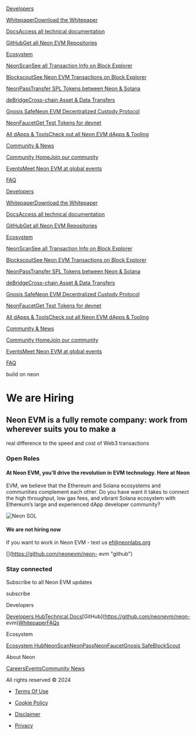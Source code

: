 [](/)

[Developers](/developers)

[WhitepaperDownload the Whitepaper](https://neonevm.org/whitepaper.pdf)

[DocsAccess all technical
documentation](https://docs.neonevm.org/docs/quick_start)

[GitHubGet all Neon EVM Repositories](https://github.com/neonevm/neon-evm)

[Ecosystem](/ecosystem)

[NeonScanSee all Transaction Info on Block Explorer](https://neonscan.org/)

[BlockscoutSee Neon EVM Transactions on Block
Explorer](https://neon.blockscout.com/)

[NeonPassTransfer SPL Tokens between Neon & Solana](https://neonpass.live/)

[deBridgeCross-chain Asset & Data
Transfers](https://app.debridge.finance/deswap)

[Gnosis SafeNeon EVM Decentralized Custody
Protocol](https://safe.neonevm.org/welcome)

[NeonFaucetGet Test Tokens for devnet](https://neonfaucet.org/)

[All dApps & ToolsCheck out all Neon EVM dApps &
Tooling](https://neonevm.org/ecosystem)

[Community & News](/blog)

[Community HomeJoin our community](/community)

[EventsMeet Neon EVM at global events](/events)

[FAQ](/faq)

[](/)

[Developers](/developers)

[WhitepaperDownload the Whitepaper](https://neonevm.org/whitepaper.pdf)

[DocsAccess all technical
documentation](https://docs.neonevm.org/docs/quick_start)

[GitHubGet all Neon EVM Repositories](https://github.com/neonevm/neon-evm)

[Ecosystem](/ecosystem)

[NeonScanSee all Transaction Info on Block Explorer](https://neonscan.org/)

[BlockscoutSee Neon EVM Transactions on Block
Explorer](https://neon.blockscout.com/)

[NeonPassTransfer SPL Tokens between Neon & Solana](https://neonpass.live/)

[deBridgeCross-chain Asset & Data
Transfers](https://app.debridge.finance/deswap)

[Gnosis SafeNeon EVM Decentralized Custody
Protocol](https://safe.neonevm.org/welcome)

[NeonFaucetGet Test Tokens for devnet](https://neonfaucet.org/)

[All dApps & ToolsCheck out all Neon EVM dApps &
Tooling](https://neonevm.org/ecosystem)

[Community & News](/blog)

[Community HomeJoin our community](/community)

[EventsMeet Neon EVM at global events](/events)

[FAQ](/faq)

build on neon

#  We are Hiring

##  Neon EVM is a fully remote company: work from wherever suits you to make a
real difference to the speed and cost of Web3 transactions

### Open Roles

#### At Neon EVM, you’ll drive the revolution in EVM technology. Here at Neon
EVM, we believe that the Ethereum and Solana ecosystems and communities
complement each other. Do you have want it takes to connect the high
throughput, low gas fees, and vibrant Solana ecosystem with Ethereum’s large
and experienced dApp developer community?

![Neon SOL](/images/careers/neon-sol.png)

#### We are not hiring now

If you want to work in Neon EVM - text us
[ef@neonlabs.org](mailto:ef@neonlabs.org)

[](/)

[](https://twitter.com/Neon_EVM "twitter")[](https://github.com/neonevm/neon-
evm "github")[](https://discord.gg/neonevm
"discord")[](https://medium.com/@neon_evm
"medium")[](https://t.me/NeonEvmCommunity
"telegram")[](https://www.linkedin.com/company/neonevm/ "linkedin")

### Stay connected

Subscribe to all Neon EVM updates

subscribe

Developers

[Developers Hub](/developers)[Technical
Docs](https://docs.neonevm.org/docs/quick_start)[GitHub](https://github.com/neonevm/neon-
evm)[Whitepaper](https://neonevm.org/whitepaper.pdf)[FAQs](/faq)

Ecosystem

[Ecosystem
Hub](/ecosystem)[NeonScan](https://neonscan.org)[NeonPass](https://neonpass.live/)[NeonFaucet](https://neonfaucet.org/)[Gnosis
Safe](https://safe.neonevm.org/welcome)[BlockScout](https://neon.blockscout.com/)

About Neon

[Careers](/careers)[Events](/events)[Community News](/blog)

All rights reserved © 2024

  * [Terms Of Use](/terms)
  * [Cookie Policy](/cookie-policy)

  * [Disclaimer](/disclaimer)
  * [Privacy](/privacy-policy)

